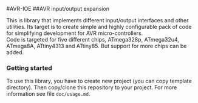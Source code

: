 #AVR-IOE
##AVR input/output expansion

This is library that implements different input/output interfaces and other
utilities. Its target is to create simple and highly configurable pack of code for
simplifying development for AVR micro-controllers.  
Code is targeted for five different chips, ATmega328p, ATmega32u4, ATmega8A,
ATtiny4313 and ATtiny85. But support for more chips can be added.

### Getting started
To use this library, you have to create new project (you can copy template
directory). Then copy/clone this repository to your project. For more information
see file `doc/usage.md`.
